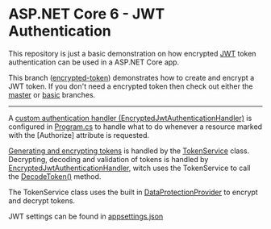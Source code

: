 # ASP.NET Core 6 - JWT Authentication

This repository is just a basic demonstration on how encrypted [JWT](https://jwt.io/) token authentication can be used in a ASP.NET Core app.

This branch ([encrypted-token](https://github.com/Abooow/JwtToken/tree/encrypted-token)) demonstrates how to create and encrypt a JWT token.
If you don't need a encrypted token then check out either the [master](https://github.com/Abooow/JwtToken/tree/master) or [basic](https://github.com/Abooow/JwtToken/tree/basic) branches.

---

A [custom authentication handler (EncryptedJwtAuthenticationHandler)](/src/EncryptedJwtAuthenticationHandler.cs) is configured in [Program.cs](/src/Program.cs#L30) to handle what to do whenever a resource marked with the [Authorize] attribute is requested.

[Generating and encrypting tokens](/src/TokenService.cs#L23) is handled by the [TokenService](/src/TokenService.cs) class.
Decrypting, decoding and validation of tokens is handled by [EncryptedJwtAuthenticationHandler](/src/EncryptedJwtAuthenticationHandler.cs), witch uses the TokenService to call the [DecodeToken()](/src/TokenService.cs#L41) method.

The TokenService class uses the built in [DataProtectionProvider](https://docs.microsoft.com/en-us/aspnet/core/security/data-protection/using-data-protection?view=aspnetcore-6.0) to encrypt and decrypt tokens.

JWT settings can be found in [appsettings.json](/src/appsettings.json#L9)
